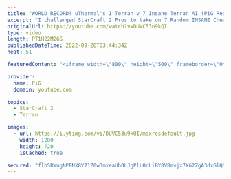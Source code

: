 ```yaml
---
title: "WORLD RECORD! uThermal's 1 Terran v 7 Insane Terran AI (PiG Reacts) - StarCraft 2"
excerpt: "I challenged StarCraft 2 Pros to take on 7 Random INSANE Cheater AIs at once! uThermal already did 1 Terran vs 7 Zerg Insane AIs. Then HeroMarine stepped up with 1 Terran vs 7 Random Insane AIs. Now uThermal is back with 1 Terran vs 7 TERRAN Insane AIs. How many world records can these guys break?!"
originalUrl: https://youtube.com/watch?v=DUVC53u9kQI
type: video
length: PT1H22M26S
publishedDateTime: 2022-09-28T03:44:34Z
heat: 51

featuredContent: "<iframe width=\"800\" height=\"500\" frameborder=\"0\" src=\"https://www.youtube.com/embed/DUVC53u9kQI\" allow=\"accelerometer; autoplay; encrypted-media; gyroscope; picture-in-picture\" allowfullscreen></iframe>"

provider:
  name: PiG
  domain: youtube.com

topics:
  - StarCraft 2
  - Terran

images:
  - url: https://i.ytimg.com/vi/DUVC53u9kQI/maxresdefault.jpg
    width: 1280
    height: 720
    isCached: true

secured: "flbSRWugNPFNX8Y71Z0w3mxeaUh0LJgPlLOcLiBY8V8mvjx7X62ZgA3dxGlQSxz96dVVWVSPl3Mf8b1gHjBfl0BAjmNSE8dYDVr1OLC4X7oe7P4pBQ3qGUn0HiJuUzfYGSXSSvlpdwdh8KsKOn+OuiyewZG9+GpQjvPSme0hiEhpNSutm0PhyeZAvhi7px2VApYgiiM4ViQP6/XZX16JXlIkEkTOrZKH8QYR94ndbd3Uz4f37olOJBhO3Ng1j99jqbNauK2g86PdPArJhHfuxddSQ2IHi4fg8r03xghPHguxKwSQovb1qUtM26itgYUz/mCAmFdNYXKrp8RPhWytvRw7gvJaaeSmgUiBfIyQ2BewRgLNwsBMVgFB9NGq1/j++hGOo9ZjqgXQXxkiY9S90z124PDT48wHg+M4xXa1su0=;HpexxBWxNpHHoJQROugnmw=="
---
```


